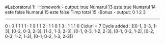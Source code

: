 #Laboratorul 1:
 -Homework - output:
 true
Numarul 13 este true
Numarul 14 este false
Numarul 15 este false
Timp total 15
-Bonus - output:
   0 1 2 3
   - - - - 
0 : 0 1 1 1 
1 : 1 0 1 1 
2 : 1 1 0 1 
3 : 1 1 1 0 
Cicluri = 7
Cycle added : [[0-1, 0-3, 1-3], [0-2, 0-3, 2-3], [1-2, 1-3, 2-3], [0-1, 0-3, 1-2, 2-3], [0-1, 0-2, 1-2], [0-2, 0-3, 1-2, 1-3], [0-1, 0-2, 1-3, 2-3]]
